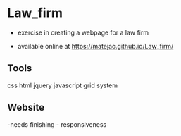 # Law_firm
- exercise in creating a webpage for a law firm

- available online at https://matejac.github.io/Law_firm/


## Tools

css
html
jquery
javascript
grid system


## Website

-needs finishing - responsiveness